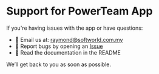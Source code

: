 # Support for PowerTeam App

If you're having issues with the app or have questions:

- 📧 Email us at: raymond@softworld.com.my
- 🐞 Report bugs by opening an [Issue](https://github.com/weilong1399/powerteam-app/issues)
- 📘 Read the documentation in the README

We’ll get back to you as soon as possible.
